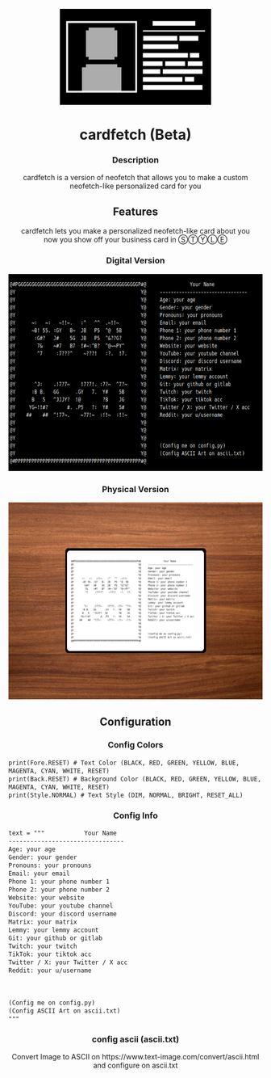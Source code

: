 <p align="center">
<img width="300" height="190" src="logo.png">
</p>
<h1 align="center">cardfetch (Beta)</h1>
<h3 align="center">Description</h3>
<p align="center">
cardfetch is a version of neofetch that allows you to make a custom neofetch-like personalized card for you
</p>
<h2 align="center">Features</h2>
<p align="center">
cardfetch lets you make a personalized neofetch-like card about you<br>now you show off your business card in ⓈⓉⓎⓁⒺ
<h3 align="center">Digital Version</h3>
<p align="center">
<img width="600" height="390" src="/screenshots/digital-cardfetch.png">
<h3 align="center">Physical Version</h3>
<p align="center">
<img width="600" height="390" src="screenshots/physical cardfetch.png">
<p align="center">
<h2 align="center">Configuration</h2>
<p align="center">
<h3 align="center">Config Colors</h3>
<p align="center">
  
```
print(Fore.RESET) # Text Color (BLACK, RED, GREEN, YELLOW, BLUE, MAGENTA, CYAN, WHITE, RESET)
print(Back.RESET) # Background Color (BLACK, RED, GREEN, YELLOW, BLUE, MAGENTA, CYAN, WHITE, RESET)
print(Style.NORMAL) # Text Style (DIM, NORMAL, BRIGHT, RESET_ALL)
```
<p align="center">
<h3 align="center">Config Info</h3>
<p align="center">
  
```
text = """           Your Name
--------------------------------
Age: your age
Gender: your gender
Pronouns: your pronouns
Email: your email
Phone 1: your phone number 1
Phone 2: your phone number 2
Website: your website
YouTube: your youtube channel
Discord: your discord username
Matrix: your matrix
Lemmy: your lemmy account
Git: your github or gitlab
Twitch: your twitch
TikTok: your tiktok acc
Twitter / X: your Twitter / X acc
Reddit: your u/username



(Config me on config.py)
(Config ASCII Art on ascii.txt)
"""
```
<p align="center">
<h3 align="center">config ascii (ascii.txt)</h3>
<p align="center">
Convert Image to ASCII on https://www.text-image.com/convert/ascii.html<br>
and configure on ascii.txt
